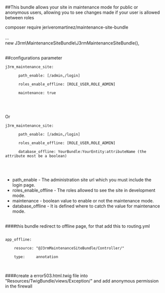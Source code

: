 ##This bundle allows your site in maintenance mode for public or anonymous users, allowing you to see changes made if your user is allowed between roles

composer require jeriveromartinez/maintenance-site-bundle<br/>
<br/>
...<br/>
new J3rm\MaintenanceSiteBundle\J3rmMaintenanceSiteBundle(),

</br>
##configurations parameter

<pre><code>j3rm_maintenance_site:<br/>
      path_enable: [/admin,/login] <br/>
      roles_enable_offline: [ROLE_USER,ROLE_ADMIN]<br/>
      maintenance: true<br/></code>
</pre><br/>
Or<br/>
<pre><code>j3rm_maintenance_site:<br/>
      path_enable: [/admin,/login] <br/>
      roles_enable_offline: [ROLE_USER,ROLE_ADMIN]<br/>
      database_offline: YourBundle:YourEntity:attributeName (the attribute most be a boolean)<br/></code>
</pre><br/>
<ul>
<li>path_enable - The administration site url which you must include the login page.</li>
<li>roles_enable_offline - The roles allowed to see the site in development mode.</li>
<li>maintenance - boolean value to enable or not the maintenance mode.</li>
<li>database_offline - It is defined where to catch the value for maintenance mode.</li>
</ul>

<br/>
####this bundle redirect to offline page, for that add this to routing.yml<br/>
<pre><code>
app_offline:<br/>
    resource: "@J3rmMaintenanceSiteBundle/Controller/"<br/>
    type:     annotation<br/>
</code></pre>
<br/>
####create a error503.html.twig file into "Resources/TwigBundle/views/Exception/" and add anonymous permission in the firewall
